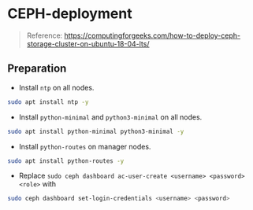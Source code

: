 # CEPH-deployment
> Reference: https://computingforgeeks.com/how-to-deploy-ceph-storage-cluster-on-ubuntu-18-04-lts/


## Preparation
- Install `ntp` on all nodes.
```sh
sudo apt install ntp -y
```
- Install `python-minimal` and `python3-minimal` on all nodes.
```sh
sudo apt install python-minimal python3-minimal -y
```

- Install `python-routes` on manager nodes.
```sh
sudo apt install python-routes -y
```

- Replace `sudo ceph dashboard ac-user-create <username> <password> <role>` with
```sh
sudo ceph dashboard set-login-credentials <username> <password>
```
